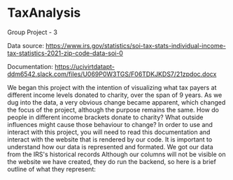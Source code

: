 # TaxAnalysis
Group Project - 3

Data source:
https://www.irs.gov/statistics/soi-tax-stats-individual-income-tax-statistics-2021-zip-code-data-soi-0

Documentation: https://ucivirtdatapt-ddm6542.slack.com/files/U069P0W3TGS/F06TDKJKDS7/21zpdoc.docx

  We began this project with the intention of visualizing what tax payers at different income levels donated to charity, over the span of 9 years. As we dug into the data, a very obvious change became apparent, which changed the focus of the project, although the purpose remains the same. How do people in different income brackets donate to charity? What outside influences might cause those behaviour to change? 
  In order to use and interact with this project, you will need to read this documentation and interact with the website that is rendered by our code. It is important to understand how our data is represented and formated. We got our data from the IRS's historical records Although our columns will not be visible on the website we have created, they do run the backend, so here is a brief outline of what they represent:
  
